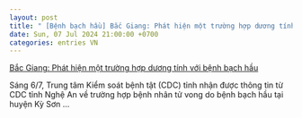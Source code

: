 ```yaml
---
layout: post
title: " [Bệnh bạch hầu] Bắc Giang: Phát hiện một trường hợp dương tính với bệnh bạch hầu"
date: Sun, 07 Jul 2024 21:00:00 +0700
categories: entries VN
---
```

[Bắc Giang: Phát hiện một trường hợp dương tính với bệnh bạch hầu](https://baobacgiang.vn/bac-giang-phat-hien-mot-truong-hop-duong-tinh-voi-benh-bach-hau-205451.bbg)

Sáng 6/7, Trung tâm Kiểm soát bệnh tật (CDC) tỉnh nhận được thông tin từ CDC tỉnh Nghệ An về trường hợp bệnh nhân tử vong do bệnh bạch hầu tại huyện Kỳ Sơn ...

